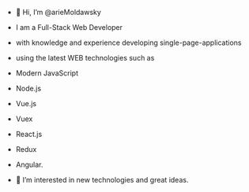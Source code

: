- 👋 Hi, I’m @arieMoldawsky

- I am a Full-Stack Web Developer
- with knowledge and experience developing single-page-applications
- using the latest WEB technologies such as
- Modern JavaScript
- Node.js
- Vue.js
- Vuex
- React.js
- Redux
- Angular.

- 🌱 I’m interested in new technologies and great ideas.
